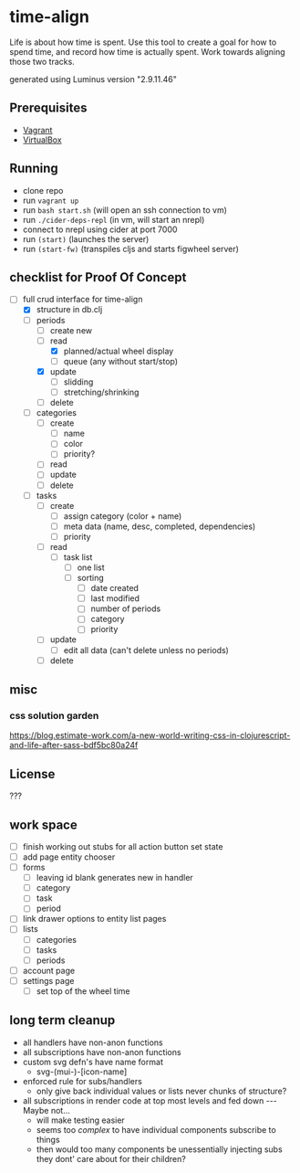 # time-align

Life is about how time is spent. Use this tool to create a goal for how to spend time, and record how time is actually spent. Work towards aligning those two tracks.  

generated using Luminus version "2.9.11.46"

## Prerequisites
- [Vagrant][1]
- [VirtualBox][2]

[1]: https://www.vagrantup.com/
[2]: https://www.virtualbox.org/wiki/VirtualBox

## Running

- clone repo
- run `vagrant up`
- run `bash start.sh` (will open an ssh connection to vm)
- run `./cider-deps-repl` (in vm, will start an nrepl)
- connect to nrepl using cider at port 7000
- run `(start)` (launches the server)
- run `(start-fw)` (transpiles cljs and starts figwheel server)

## checklist for Proof Of Concept
- [ ] full crud interface for time-align
  - [x] structure in db.clj
  - [ ] periods
    - [ ] create new
    - [ ] read
      - [x] planned/actual wheel display
      - [ ] queue (any without start/stop)
    - [x] update
      - [ ] slidding
      - [ ] stretching/shrinking
    - [ ] delete
  - [ ] categories
    - [ ] create 
      - [ ] name
      - [ ] color
      - [ ] priority?
    - [ ] read 
    - [ ] update
    - [ ] delete
  - [ ] tasks
    - [ ] create
      - [ ] assign category (color + name)
      - [ ] meta data (name, desc, completed, dependencies)
      - [ ] priority
    - [ ] read
      - [ ] task list 
        - [ ] one list
        - [ ] sorting
          - [ ] date created
          - [ ] last modified
          - [ ] number of periods
          - [ ] category
          - [ ] priority
    - [ ] update
      - [ ] edit all data (can't delete unless no periods)
    - [ ] delete

## misc
### css solution garden
https://blog.estimate-work.com/a-new-world-writing-css-in-clojurescript-and-life-after-sass-bdf5bc80a24f

## License
???

## work space
- [ ] finish working out stubs for all action button set state
- [ ] add page entity chooser
- [ ] forms
  - [ ] leaving id blank generates new in handler
  - [ ] category
  - [ ] task
  - [ ] period
- [ ] link drawer options to entity list pages
- [ ] lists
  - [ ] categories
  - [ ] tasks
  - [ ] periods
- [ ] account page
- [ ] settings page
  - [ ] set top of the wheel time

## long term cleanup
- all handlers have non-anon functions
- all subscriptions have non-anon functions
- custom svg defn's have name format
  - svg-(mui-)-[icon-name]
- enforced rule for subs/handlers
  - only give back individual values or lists never chunks of structure?
- all subscriptions in render code at top most levels and fed down --- Maybe not...
  - will make testing easier
  - seems too _complex_ to have individual components subscribe to things
  - then would too many components be unessentially injecting subs they dont' care about for their children?
